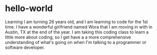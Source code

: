 # hello-world
Learning
I am turning 26 years old, and I am learning to code for the 1st time. I have a wonderful girlfriend named Wora that I am moving in with in Austin, TX at the end of the year. I am taking this coding class to learn a little more about coding, so I get have a a more comprehensive understanding of what's going on when I'm talking to a programmer or software developer. 
